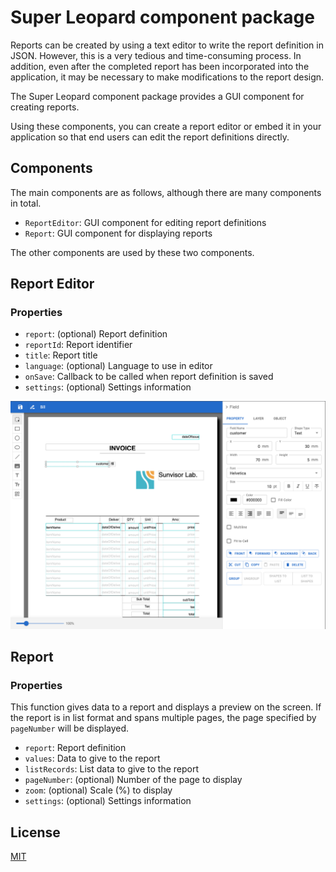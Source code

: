 Super Leopard component package
==============================

Reports can be created by using a text editor to write the report definition in JSON.
However, this is a very tedious and time-consuming process.
In addition, even after the completed report has been incorporated into the application, it may be necessary to make modifications to the report design.

The Super Leopard component package provides a GUI component for creating reports.

Using these components, you can create a report editor or embed it in your application so that end users can edit the report definitions directly.

Components
--------------

The main components are as follows, although there are many components in total.

- `ReportEditor`: GUI component for editing report definitions
- `Report`: GUI component for displaying reports

The other components are used by these two components.

Report Editor
-------------

### Properties

- `report`: (optional) Report definition
- `reportId`: Report identifier
- `title`: Report title
- `language`: (optional) Language to use in editor
- `onSave`: Callback to be called when report definition is saved
- `settings`: (optional) Settings information

![report editor](https://github.com/sunvisor/super-leopard/raw/main/docs/images/report_editor.png)

Report
-------

### Properties

This function gives data to a report and displays a preview on the screen.
If the report is in list format and spans multiple pages, the page specified by `pageNumber` will be displayed.

- `report`: Report definition
- `values`: Data to give to the report
- `listRecords`: List data to give to the report
- `pageNumber`: (optional) Number of the page to display
- `zoom`: (optional) Scale (%) to display
- `settings`: (optional) Settings information

License
--------

[MIT](LICENSE)
